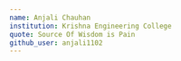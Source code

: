 ```yaml
---
name: Anjali Chauhan
institution: Krishna Engineering College
quote: Source Of Wisdom is Pain
github_user: anjali1102
---
```

